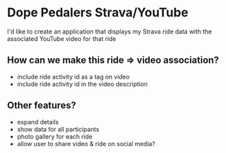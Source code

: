 # Dope Pedalers Strava/YouTube
I'd like to create an application that displays my Strava ride data with the associated YouTube video for that ride

## How can we make this ride => video association?
* include ride activity id as a tag on video
* include ride activity id in the video description

## Other features?
* expand details
* show data for all participants
* photo gallery for each ride
* allow user to share video & ride on social media?
